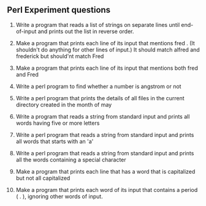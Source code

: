 ## Perl Experiment questions

1. Write a program that reads a list of strings on separate lines until end-of-input
and prints out the list in reverse order.

2. Make a program that prints each line of its input that mentions fred . (It
shouldn't do anything for other lines of input.) It should match alfred and frederick but should'nt match Fred

3. Make a program that prints each line of its input that mentions both fred and Fred

4. Write a perl program to find whether a number is angstrom or not 

5. Write a perl program that prints the details of all files in the current directory created in the month of may

6. Write a program that reads a string from standard input and prints all words having five or more letters

7. Write a perl program that reads a string from standard input and prints all words that starts with an 'a'

8. Write a perl program that reads a string from standard input and prints all the words containing a special character

9. Make a program that prints each line that has a word that is capitalized but not all capitalized

10. Make a program that prints each word of its input that contains a period ( . ), ignoring other words of input.
